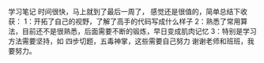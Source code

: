 学习笔记
时间很快，马上就到了最后一周了，
感觉还是很值的，简单总结下收获：
1：开拓了自己的视野，了解了高手的代码写成什么样子
2：熟悉了常用算法，目前还不是很熟悉，后面需要不断的锻炼，早日变成肌肉记忆
3：特别是学习方法需要坚持，如 四步切题，五毒神掌，这些需要自己努力
谢谢老师和班班，我要努力。